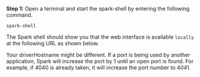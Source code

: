 **Step 1:** Open a terminal and start the spark-shell by entering the following command.

`spark-shell`

The Spark shell should show you that the web interface is available `locally` at the following URL as shown below.

Your driverHostname might be different. If a port is being used by another application, Spark will increase the port by 1 until an open port is found. For example, if 4040 is already taken, it will increase the port number to 4041.